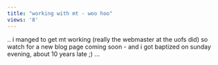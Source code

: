 ```yaml
---
title: "working with mt - woo hoo"
views: '8'
---
```

<p>.. i manged to get mt working (really the webmaster at the uofs did) so watch for a new blog page coming soon - and i got baptized on sunday evening, about 10 years late ;) ...</p>
